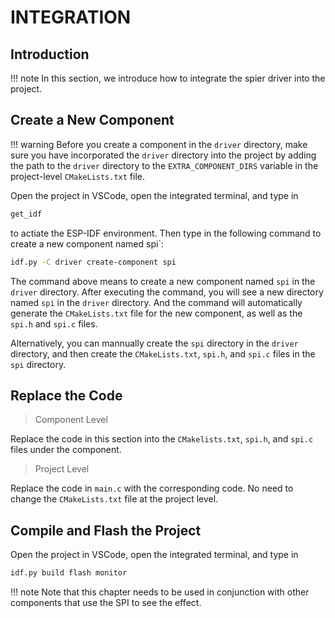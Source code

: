 # INTEGRATION

## Introduction

!!! note
    In this section, we introduce how to integrate the spier driver into the project.

## Create a New Component

!!! warning
    Before you create a component in the `driver` directory, make sure you have incorporated the `driver` directory into the project by adding the path to the `driver` directory to the `EXTRA_COMPONENT_DIRS` variable in the project-level `CMakeLists.txt` file.

Open the project in VSCode, open the integrated terminal, and type in

```bash
get_idf 
```
to actiate the ESP-IDF environment. Then type in the following command to create a new component named spi`:

```bash
idf.py -C driver create-component spi
```

The command above means to create a new component named `spi` in the `driver` directory. After executing the command, you will see a new directory named `spi` in the `driver` directory. And the command will automatically generate the `CMakeLists.txt` file for the new component, as well as the `spi.h` and `spi.c` files.

Alternatively, you can mannually create the `spi` directory in the `driver` directory, and then create the `CMakeLists.txt`, `spi.h`, and `spi.c` files in the `spi` directory.

## Replace the Code

> Component Level

Replace the code in this section into the `CMakelists.txt`, `spi.h`, and `spi.c` files under the component.

> Project Level

Replace the code in `main.c` with the corresponding code. No need to change the `CMakeLists.txt` file at the project level.

## Compile and Flash the Project

Open the project in VSCode, open the integrated terminal, and type in

```bash
idf.py build flash monitor
```

!!! note
    Note that this chapter needs to be used in conjunction with other components that use the SPI to see the effect.
